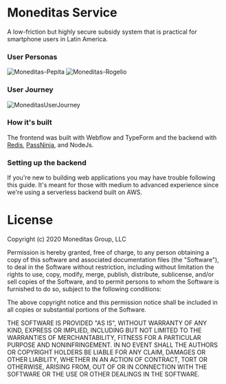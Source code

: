 # Moneditas Service
A low-friction but highly secure subsidy system that is practical for smartphone users in Latin America.

### User Personas
![Moneditas-Pepita](https://user-images.githubusercontent.com/876837/85216143-328b4e00-b34f-11ea-966c-e01c1064d6a3.jpg)
![Moneditas-Rogelio](https://user-images.githubusercontent.com/876837/85216145-33bc7b00-b34f-11ea-8ed2-b9ee0517a6d1.jpg)

### User Journey
![MoneditasUserJourney](https://user-images.githubusercontent.com/876837/85215783-39b05d00-b34b-11ea-9e19-2a5b22a2df79.png)

### How it's built
The frontend was built with Webflow and TypeForm and the backend with [Redis](https://redislabs.com/), [PassNinja](https://passninja.com/), and NodeJs.

### Setting up the backend
If you're new to building web applications you may have trouble following this guide. It's meant for those with medium to advanced experience since we're using a serverless backend built on AWS. 

# License
Copyright (c) 2020 Moneditas Group, LLC

Permission is hereby granted, free of charge, to any person obtaining a copy
of this software and associated documentation files (the "Software"), to deal
in the Software without restriction, including without limitation the rights
to use, copy, modify, merge, publish, distribute, sublicense, and/or sell
copies of the Software, and to permit persons to whom the Software is
furnished to do so, subject to the following conditions:

The above copyright notice and this permission notice shall be included in all
copies or substantial portions of the Software.

THE SOFTWARE IS PROVIDED "AS IS", WITHOUT WARRANTY OF ANY KIND, EXPRESS OR
IMPLIED, INCLUDING BUT NOT LIMITED TO THE WARRANTIES OF MERCHANTABILITY,
FITNESS FOR A PARTICULAR PURPOSE AND NONINFRINGEMENT. IN NO EVENT SHALL THE
AUTHORS OR COPYRIGHT HOLDERS BE LIABLE FOR ANY CLAIM, DAMAGES OR OTHER
LIABILITY, WHETHER IN AN ACTION OF CONTRACT, TORT OR OTHERWISE, ARISING FROM,
OUT OF OR IN CONNECTION WITH THE SOFTWARE OR THE USE OR OTHER DEALINGS IN THE
SOFTWARE.

